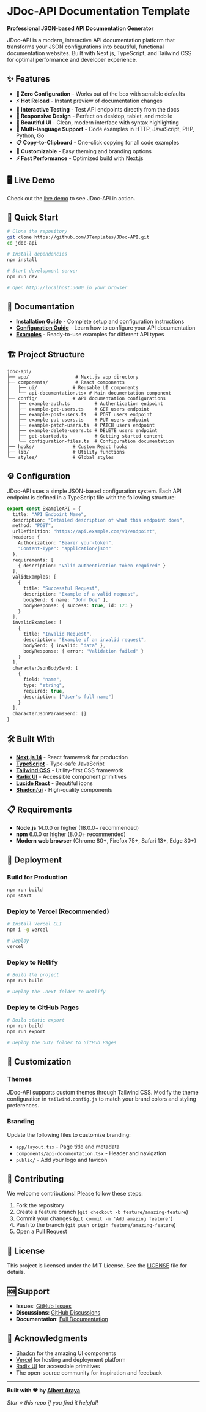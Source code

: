 # JDoc-API Documentation Template 

**Professional JSON-based API Documentation Generator**

JDoc-API is a modern, interactive API documentation platform that transforms your JSON configurations into beautiful, functional documentation websites. Built with Next.js, TypeScript, and Tailwind CSS for optimal performance and developer experience.

## ✨ Features

- **🚀 Zero Configuration** - Works out of the box with sensible defaults
- **⚡ Hot Reload** - Instant preview of documentation changes
- **🎯 Interactive Testing** - Test API endpoints directly from the docs
- **📱 Responsive Design** - Perfect on desktop, tablet, and mobile
- **🎨 Beautiful UI** - Clean, modern interface with syntax highlighting
- **🔄 Multi-language Support** - Code examples in HTTP, JavaScript, PHP, Python, Go
- **📋 Copy-to-Clipboard** - One-click copying for all code examples
- **🔧 Customizable** - Easy theming and branding options
- **⚡ Fast Performance** - Optimized build with Next.js

## 🖥️ Live Demo

Check out the [live demo](https://github.com/JTemplates/JDoc-API) to see JDoc-API in action.

## 🚀 Quick Start

```bash
# Clone the repository
git clone https://github.com/JTemplates/JDoc-API.git
cd jdoc-api

# Install dependencies
npm install

# Start development server
npm run dev

# Open http://localhost:3000 in your browser
```

## 📖 Documentation

- **[Installation Guide](INSTALL.md)** - Complete setup and configuration instructions
- **[Configuration Guide](config/configuration-files.ts)** - Learn how to configure your API documentation
- **[Examples](config/)** - Ready-to-use examples for different API types

## 🏗️ Project Structure

```
jdoc-api/
├── app/                 # Next.js app directory
├── components/          # React components
│   ├── ui/             # Reusable UI components
│   └── api-documentation.tsx # Main documentation component
├── config/             # API documentation configurations
│   ├── example-auth.ts         # Authentication endpoint
│   ├── example-get-users.ts    # GET users endpoint
│   ├── example-post-users.ts   # POST users endpoint
│   ├── example-put-users.ts    # PUT users endpoint
│   ├── example-patch-users.ts  # PATCH users endpoint
│   ├── example-delete-users.ts # DELETE users endpoint
│   ├── get-started.ts          # Getting started content
│   └── configuration-files.ts  # Configuration documentation
├── hooks/              # Custom React hooks
├── lib/                # Utility functions
└── styles/             # Global styles
```

## ⚙️ Configuration

JDoc-API uses a simple JSON-based configuration system. Each API endpoint is defined in a TypeScript file with the following structure:

```typescript
export const ExampleAPI = {
  title: "API Endpoint Name",
  description: "Detailed description of what this endpoint does",
  method: "POST",
  urlDefinition: "https://api.example.com/v1/endpoint",
  headers: {
    Authorization: "Bearer your-token",
    "Content-Type": "application/json"
  },
  requirements: [
    { description: "Valid authentication token required" }
  ],
  validExamples: [
    {
      title: "Successful Request",
      description: "Example of a valid request",
      bodySend: { name: "John Doe" },
      bodyResponse: { success: true, id: 123 }
    }
  ],
  invalidExamples: [
    {
      title: "Invalid Request",
      description: "Example of an invalid request",
      bodySend: { invalid: "data" },
      bodyResponse: { error: "Validation failed" }
    }
  ],
  characterJsonBodySend: [
    {
      field: "name",
      type: "string",
      required: true,
      description: ["User's full name"]
    }
  ],
  characterJsonParamsSend: []
}
```

## 🛠️ Built With

- **[Next.js 14](https://nextjs.org/)** - React framework for production
- **[TypeScript](https://www.typescriptlang.org/)** - Type-safe JavaScript
- **[Tailwind CSS](https://tailwindcss.com/)** - Utility-first CSS framework
- **[Radix UI](https://www.radix-ui.com/)** - Accessible component primitives
- **[Lucide React](https://lucide.dev/)** - Beautiful icons
- **[Shadcn/ui](https://ui.shadcn.com/)** - High-quality components

## 📋 Requirements

- **Node.js** 14.0.0 or higher (18.0.0+ recommended)
- **npm** 6.0.0 or higher (8.0.0+ recommended)
- **Modern web browser** (Chrome 80+, Firefox 75+, Safari 13+, Edge 80+)

## 🚀 Deployment

### Build for Production

```bash
npm run build
npm start
```

### Deploy to Vercel (Recommended)

```bash
# Install Vercel CLI
npm i -g vercel

# Deploy
vercel
```

### Deploy to Netlify

```bash
# Build the project
npm run build

# Deploy the .next folder to Netlify
```

### Deploy to GitHub Pages

```bash
# Build static export
npm run build
npm run export

# Deploy the out/ folder to GitHub Pages
```

## 🎨 Customization

### Themes

JDoc-API supports custom themes through Tailwind CSS. Modify the theme configuration in `tailwind.config.js` to match your brand colors and styling preferences.

### Branding

Update the following files to customize branding:
- `app/layout.tsx` - Page title and metadata
- `components/api-documentation.tsx` - Header and navigation
- `public/` - Add your logo and favicon

## 🤝 Contributing

We welcome contributions! Please follow these steps:

1. Fork the repository
2. Create a feature branch (`git checkout -b feature/amazing-feature`)
3. Commit your changes (`git commit -m 'Add amazing feature'`)
4. Push to the branch (`git push origin feature/amazing-feature`)
5. Open a Pull Request

## 📝 License

This project is licensed under the MIT License. See the [LICENSE](LICENSE) file for details.

## 🆘 Support

- **Issues**: [GitHub Issues](https://github.com/JTemplates/JDoc-API/issues)
- **Discussions**: [GitHub Discussions](https://github.com/JTemplates/JDoc-API/discussions)
- **Documentation**: [Full Documentation](https://github.com/JTemplates/JDoc-API)

## 🙏 Acknowledgments

- [Shadcn](https://twitter.com/shadcn) for the amazing UI components
- [Vercel](https://vercel.com) for hosting and deployment platform
- [Radix UI](https://www.radix-ui.com/) for accessible primitives
- The open-source community for inspiration and feedback

---

**Built with ❤️ by [Albert Araya](https://github.com/darthstack)**

*Star ⭐ this repo if you find it helpful!*